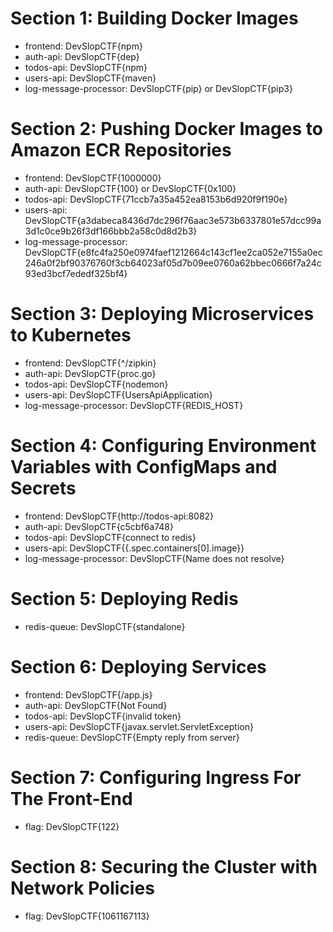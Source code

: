 # Section 1: Building Docker Images

* frontend: DevSlopCTF{npm}
* auth-api: DevSlopCTF{dep}
* todos-api: DevSlopCTF{npm}
* users-api: DevSlopCTF{maven}
* log-message-processor: DevSlopCTF{pip} or DevSlopCTF{pip3}

# Section 2: Pushing Docker Images to Amazon ECR Repositories

* frontend: DevSlopCTF{1000000}
* auth-api: DevSlopCTF{100} or DevSlopCTF{0x100}
* todos-api: DevSlopCTF{71ccb7a35a452ea8153b6d920f9f190e}
* users-api: DevSlopCTF{a3dabeca8436d7dc296f76aac3e573b6337801e57dcc99a3d1c0ce9b26f3df166bbb2a58c0d8d2b3}
* log-message-processor: DevSlopCTF{e8fc4fa250e0974faef1212664c143cf1ee2ca052e7155a0ec246a0f2bf90376760f3cb64023af05d7b09ee0760a62bbec0666f7a24c93ed3bcf7ededf325bf4}

# Section 3: Deploying Microservices to Kubernetes

* frontend: DevSlopCTF{^/zipkin}
* auth-api: DevSlopCTF{proc.go}
* todos-api: DevSlopCTF{nodemon}
* users-api: DevSlopCTF{UsersApiApplication}
* log-message-processor: DevSlopCTF{REDIS_HOST}

# Section 4: Configuring Environment Variables with ConfigMaps and Secrets

* frontend: DevSlopCTF{http://todos-api:8082}
* auth-api: DevSlopCTF{c5cbf6a748}
* todos-api: DevSlopCTF{connect to redis}
* users-api: DevSlopCTF{{.spec.containers[0].image}}
* log-message-processor: DevSlopCTF{Name does not resolve}

# Section 5: Deploying Redis

* redis-queue: DevSlopCTF{standalone}

# Section 6: Deploying Services

* frontend: DevSlopCTF{/app.js}
* auth-api: DevSlopCTF{Not Found}
* todos-api: DevSlopCTF{invalid token}
* users-api: DevSlopCTF{javax.servlet.ServletException}
* redis-queue: DevSlopCTF{Empty reply from server}

# Section 7: Configuring Ingress For The Front-End

* flag: DevSlopCTF{122}

# Section 8: Securing the Cluster with Network Policies

* flag: DevSlopCTF{1061167113}
